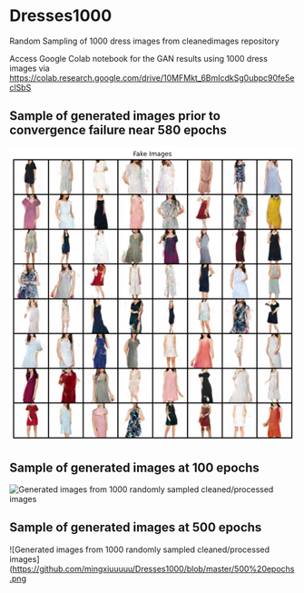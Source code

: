 # Dresses1000
Random Sampling of 1000 dress images from cleanedimages repository
 
Access Google Colab notebook for the GAN results using 1000 dress images  via https://colab.research.google.com/drive/10MFMkt_6BmIcdkSg0ubpc90fe5eclSbS


## Sample of generated images prior to convergence failure near 580 epochs
![Generated images from 1000 randomly sampled cleaned/processed images](https://github.com/mingxiuuuuu/Dresses5000/blob/master/generated%20image%20from%205000%20cleaned%20images.png)

## Sample of generated images at 100 epochs
![Generated images from 1000 randomly sampled cleaned/processed images](https://github.com/mingxiuuuuu/Dresses1000/blob/master/100%20epochs.pngg)

## Sample of generated images at 500 epochs
![Generated images from 1000 randomly sampled cleaned/processed images](https://github.com/mingxiuuuuu/Dresses1000/blob/master/500%20epochs.png
